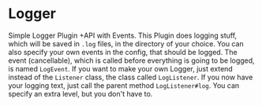 # Logger

Simple Logger Plugin +API with Events.
This Plugin does logging stuff, which will be saved in
`.log` files, in the directory of your choice.
You can also specify your own events in the config,
that should be logged. The event (cancellable), which is
called before everything is going to be logged,
is named `LogEvent`. If you want to make your own Logger,
just extend instead of the `Listener` class, the class
called `LogListener`. If you now have your logging text,
just call the parent method `LogListener#log`. You can
specify an extra level, but you don't have to.